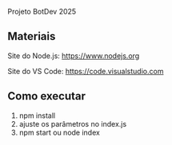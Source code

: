 Projeto BotDev 2025

## Materiais

Site do Node.js: https://www.nodejs.org

Site do VS Code: https://code.visualstudio.com


## Como executar

1. npm install
2. ajuste os parâmetros no index.js
3. npm start ou node index


